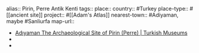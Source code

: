 alias:: Pirin, Perre Antik Kenti
tags::
place::
country:: #Turkey 
place-type:: #[[ancient site]] 
project:: #[[Adam's Atlas]] 
nearest-town:: #Adiyaman, maybe #Sanliurfa 
map-url::

- [Adıyaman The Archaeological Site of Pirin (Perre) | Turkish Museums](https://turkishmuseums.com/museum/detail/1930-adiyaman-the-archaeological-site-of-pirin-perre/1930/4)
-
-